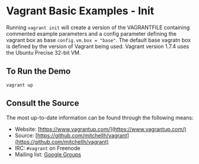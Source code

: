 # Vagrant Basic Examples - Init

Running `vagrant init` will create a version of the VAGRANTFILE containing commented example parameters and a config parameter defining the vagrant box as base `config.vm.box = "base"`. The default base vagratn box is defined by the version of Vagrant being used. Vagrant version 1.7.4 uses the Ubuntu Precise 32-bit VM.

## To Run the Demo
```
vagrant up
```

## Consult the Source
The most up-to-date information can be found through the following means:

* Website: [https://www.vagrantup.com/](https://www.vagrantup.com/)
* Source: [https://github.com/mitchellh/vagrant](https://github.com/mitchellh/vagrant)
* IRC: `#vagrant` on Freenode
* Mailing list: [Google Groups](https://groups.google.com/group/vagrant-up)
